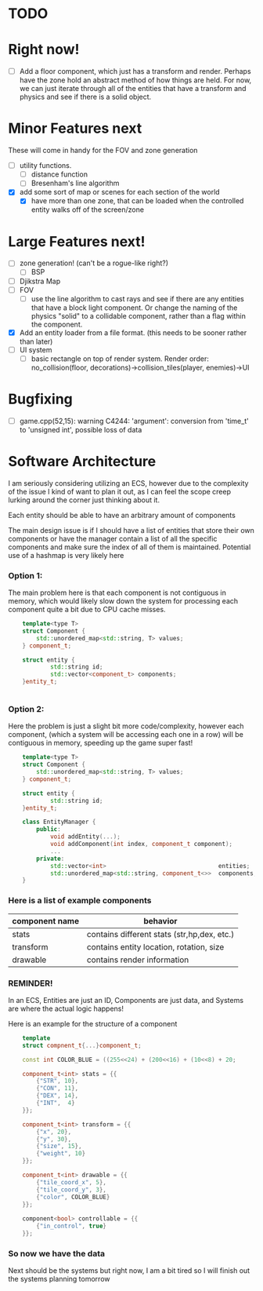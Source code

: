 # TODO

# Right now!
- [ ] Add a floor component, which just has a transform and render. Perhaps have the zone hold an abstract method of how things are held. For now, we can just iterate through all of the entities that have a transform and physics and see if there is a solid object.


# Minor Features next
These will come in handy for the FOV and zone generation
- [ ] utility functions. 
    - [ ] distance function
    - [ ] Bresenham's line algorithm
- [x] add some sort of map or scenes for each section of the world
    - [x] have more than one zone, that can be loaded when the controlled entity walks off of the screen/zone

# Large Features next!
- [ ] zone generation! (can't be a rogue-like right?)
    - [ ] BSP
- [ ] Djikstra Map
- [ ] FOV
    - [ ] use the line algorithm to cast rays and see if there are any entities that have a block light component. Or change the naming of the physics "solid" to a collidable component, rather than a flag within the component.
- [x] Add an entity loader from a file format. (this needs to be sooner rather than later)
- [ ] UI system
    - [ ] basic rectangle on top of render system. 
        Render order: no_collision(floor, decorations)->collision_tiles(player, enemies)->UI

# Bugfixing
- [ ] game.cpp(52,15): warning C4244: 'argument': conversion from 'time_t' to 'unsigned int', possible loss of data




# Software Architecture

I am seriously considering utilizing an ECS, however due to the complexity of the issue I kind of want 
to plan it out, as I can feel the scope creep lurking around the corner just thinking about it.

Each entity should be able to have an arbitrary amount of components


The main design issue is if I should have a list of entities that store their own components or have the manager contain
a list of all the specific components and make sure the index of all of them is maintained. Potential use of a hashmap is
very likely here

### Option 1:
The main problem here is that each component is not contiguous in memory, which would likely slow down the system
for processing each component quite a bit due to CPU cache misses.
```c++
    template<type T>
    struct Component { 
        std::unordered_map<std::string, T> values;
    } component_t;

    struct entity {
            std::string id;
            std::vector<component_t> components;
    }entity_t;
            
```

### Option 2:
Here the problem is just a slight bit more code/complexity, however each component, (which a system will be accessing each one in a row) will be contiguous in memory, speeding up the game super fast!
```c++
    template<type T>
    struct Component { 
        std::unordered_map<std::string, T> values;
    } component_t;

    struct entity {
            std::string id;
    }entity_t;

    class EntityManager {
        public:
            void addEntity(...);
            void addComponent(int index, component_t component);
            ...
        private:
            std::vector<int>                                entities;
            std::unordered_map<std::string, component_t<>>  components;
    }
``` 


### Here is a list of example components

| component name | behavior |
| --- | --- |
| stats | contains different stats (str,hp,dex, etc.) |
| transform | contains entity location, rotation, size |
| drawable | contains render information | 

### REMINDER!
In an ECS, Entities are just an ID, Components are just data,
and Systems are where the actual logic happens!

Here is an example for the structure of a component
```c++
    template
    struct compnent_t{...}component_t;

    const int COLOR_BLUE = ((255<<24) + (200<<16) + (10<<8) + 20;

    component_t<int> stats = {{
        {"STR", 10},
        {"CON", 11},
        {"DEX", 14},
        {"INT",  4}
    }};

    component_t<int> transform = {{
        {"x", 20},
        {"y", 30},
        {"size", 15},
        {"weight", 10}
    }};

    component_t<int> drawable = {{
        {"tile_coord_x", 5},
        {"tile_coord_y", 3},
        {"color", COLOR_BLUE}
    }};
    
    component<bool> controllable = {{
        {"in_control", true}
    }};

```

### So now we have the data
Next should be the systems but right now, I am a bit tired so I will
finish out the systems planning tomorrow
